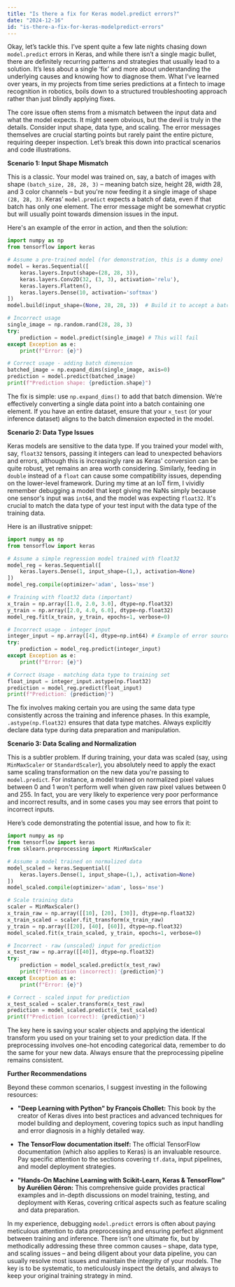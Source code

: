 ```yaml
---
title: "Is there a fix for Keras model.predict errors?"
date: "2024-12-16"
id: "is-there-a-fix-for-keras-modelpredict-errors"
---
```


Okay, let’s tackle this. I’ve spent quite a few late nights chasing down `model.predict` errors in Keras, and while there isn’t a single magic bullet, there are definitely recurring patterns and strategies that usually lead to a solution. It’s less about a single ‘fix’ and more about understanding the underlying causes and knowing how to diagnose them. What I’ve learned over years, in my projects from time series predictions at a fintech to image recognition in robotics, boils down to a structured troubleshooting approach rather than just blindly applying fixes.

The core issue often stems from a mismatch between the input data and what the model expects. It might seem obvious, but the devil is truly in the details. Consider input shape, data type, and scaling. The error messages themselves are crucial starting points but rarely paint the entire picture, requiring deeper inspection. Let’s break this down into practical scenarios and code illustrations.

**Scenario 1: Input Shape Mismatch**

This is a classic. Your model was trained on, say, a batch of images with shape `(batch_size, 28, 28, 3)` – meaning batch size, height 28, width 28, and 3 color channels – but you're now feeding it a single image of shape `(28, 28, 3)`. Keras’ `model.predict` expects a batch of data, even if that batch has only one element. The error message might be somewhat cryptic but will usually point towards dimension issues in the input.

Here's an example of the error in action, and then the solution:

```python
import numpy as np
from tensorflow import keras

# Assume a pre-trained model (for demonstration, this is a dummy one)
model = keras.Sequential([
    keras.layers.Input(shape=(28, 28, 3)),
    keras.layers.Conv2D(32, (3, 3), activation='relu'),
    keras.layers.Flatten(),
    keras.layers.Dense(10, activation='softmax')
])
model.build(input_shape=(None, 28, 28, 3))  # Build it to accept a batch

# Incorrect usage
single_image = np.random.rand(28, 28, 3)
try:
    prediction = model.predict(single_image) # This will fail
except Exception as e:
    print(f"Error: {e}")

# Correct usage - adding batch dimension
batched_image = np.expand_dims(single_image, axis=0)
prediction = model.predict(batched_image)
print(f"Prediction shape: {prediction.shape}")
```

The fix is simple: use `np.expand_dims()` to add that batch dimension. We’re effectively converting a single data point into a batch containing one element. If you have an entire dataset, ensure that your `x_test` (or your inference dataset) aligns to the batch dimension expected in the model.

**Scenario 2: Data Type Issues**

Keras models are sensitive to the data type. If you trained your model with, say, `float32` tensors, passing it integers can lead to unexpected behaviors and errors, although this is increasingly rare as Keras' conversion can be quite robust, yet remains an area worth considering. Similarly, feeding in `double` instead of a `float` can cause some compatibility issues, depending on the lower-level framework. During my time at an IoT firm, I vividly remember debugging a model that kept giving me NaNs simply because one sensor's input was `int64`, and the model was expecting `float32`. It's crucial to match the data type of your test input with the data type of the training data.

Here is an illustrative snippet:

```python
import numpy as np
from tensorflow import keras

# Assume a simple regression model trained with float32
model_reg = keras.Sequential([
    keras.layers.Dense(1, input_shape=(1,), activation=None)
])
model_reg.compile(optimizer='adam', loss='mse')

# Training with float32 data (important)
x_train = np.array([1.0, 2.0, 3.0], dtype=np.float32)
y_train = np.array([2.0, 4.0, 6.0], dtype=np.float32)
model_reg.fit(x_train, y_train, epochs=1, verbose=0)

# Incorrect usage - integer input
integer_input = np.array([4], dtype=np.int64) # Example of error source
try:
    prediction = model_reg.predict(integer_input)
except Exception as e:
    print(f"Error: {e}")

# Correct Usage - matching data type to training set
float_input = integer_input.astype(np.float32)
prediction = model_reg.predict(float_input)
print(f"Prediction: {prediction}")
```
The fix involves making certain you are using the same data type consistently across the training and inference phases. In this example, `.astype(np.float32)` ensures that data type matches. Always explicitly declare data type during data preparation and manipulation.

**Scenario 3: Data Scaling and Normalization**

This is a subtler problem. If during training, your data was scaled (say, using `MinMaxScaler` or `StandardScaler`), you absolutely need to apply the exact same scaling transformation on the new data you're passing to `model.predict`. For instance, a model trained on normalized pixel values between 0 and 1 won't perform well when given raw pixel values between 0 and 255. In fact, you are very likely to experience very poor performance and incorrect results, and in some cases you may see errors that point to incorrect inputs.

Here’s code demonstrating the potential issue, and how to fix it:

```python
import numpy as np
from tensorflow import keras
from sklearn.preprocessing import MinMaxScaler

# Assume a model trained on normalized data
model_scaled = keras.Sequential([
    keras.layers.Dense(1, input_shape=(1,), activation=None)
])
model_scaled.compile(optimizer='adam', loss='mse')

# Scale training data
scaler = MinMaxScaler()
x_train_raw = np.array([[10], [20], [30]], dtype=np.float32)
x_train_scaled = scaler.fit_transform(x_train_raw)
y_train = np.array([[20], [40], [60]], dtype=np.float32)
model_scaled.fit(x_train_scaled, y_train, epochs=1, verbose=0)

# Incorrect - raw (unscaled) input for prediction
x_test_raw = np.array([[40]], dtype=np.float32)
try:
    prediction = model_scaled.predict(x_test_raw)
    print(f"Prediction (incorrect): {prediction}")
except Exception as e:
    print(f"Error: {e}")

# Correct - scaled input for prediction
x_test_scaled = scaler.transform(x_test_raw)
prediction = model_scaled.predict(x_test_scaled)
print(f"Prediction (correct): {prediction}")

```

The key here is saving your scaler objects and applying the identical transform you used on your training set to your prediction data. If the preprocessing involves one-hot encoding categorical data, remember to do the same for your new data. Always ensure that the preprocessing pipeline remains consistent.

**Further Recommendations**

Beyond these common scenarios, I suggest investing in the following resources:

*   **"Deep Learning with Python" by François Chollet:** This book by the creator of Keras dives into best practices and advanced techniques for model building and deployment, covering topics such as input handling and error diagnosis in a highly detailed way.

*   **The TensorFlow documentation itself:** The official TensorFlow documentation (which also applies to Keras) is an invaluable resource. Pay specific attention to the sections covering `tf.data`, input pipelines, and model deployment strategies.

*   **"Hands-On Machine Learning with Scikit-Learn, Keras & TensorFlow" by Aurélien Géron:** This comprehensive guide provides practical examples and in-depth discussions on model training, testing, and deployment with Keras, covering critical aspects such as feature scaling and data preparation.

In my experience, debugging `model.predict` errors is often about paying meticulous attention to data preprocessing and ensuring perfect alignment between training and inference. There isn’t one ultimate fix, but by methodically addressing these three common causes – shape, data type, and scaling issues – and being diligent about your data pipeline, you can usually resolve most issues and maintain the integrity of your models. The key is to be systematic, to meticulously inspect the details, and always to keep your original training strategy in mind.
